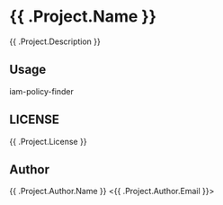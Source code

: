 # {{ .Project.Name }}

{{ .Project.Description }}

## Usage

iam-policy-finder

## LICENSE

{{ .Project.License }}

## Author

{{ .Project.Author.Name }} <{{ .Project.Author.Email }}>
